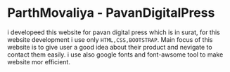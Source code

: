 # ParthMovaliya - PavanDigitalPress
i developeed this website for pavan digital press which is in surat, for this website development i use only `HTML,CSS,BOOTSTRAP`. Main focus of this website is to give user a good idea about their product and nevigate to contact them easily. 
i use also google fonts and font-awsome tool to make website mor efficient.
